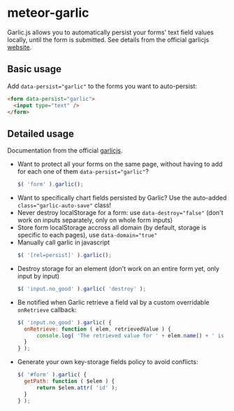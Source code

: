 meteor-garlic
================

Garlic.js allows you to automatically persist your forms' text field values locally, until the form is submitted. See details from the official garlicjs [website](http://garlicjs).

Basic usage
-------------

Add `data-persist="garlic"` to the forms you want to auto-persist:

``` html
<form data-persist="garlic">
  <input type="text" />
</form>
```

Detailed usage
--------------

Documentation from the official [garlicjs](http://garlicjs.org/).

* Want to protect all your forms on the same page, without having to add for each one of them `data-persist="garlic"`?
    ``` js
    $( 'form' ).garlic();
    ```
* Want to specifically chart fields persisted by Garlic? Use the auto-added `class="garlic-auto-save"` class!
* Never destroy localStorage for a form: use `data-destroy="false"` (don't work on inputs separately, only on whole form inputs)
* Store form localStorage accross all domain (by default, storage is specific to each pages), use `data-domain="true"`
* Manually call garlic in javascript
    ``` js
    $( '[rel=persist]' ).garlic();
    ```
* Destroy storage for an element (don't work on an entire form yet, only input by input)
    ``` js
    $( 'input.no_good' ).garlic( 'destroy' );
    ```
* Be notified when Garlic retrieve a field val by a custom overridable `onRetrieve` callback:
    ``` js
    $( 'input.no_good' ).garlic( {
      onRetrieve: function ( elem, retrievedValue ) {
          console.log( 'The retrieved value for ' + elem.name() + ' is : ' + retrievedValue );
      }
    } );
    ```
* Generate your own key-storage fields policy to avoid conflicts:
    ``` js
    $( '#form' ).garlic( {
      getPath: function ( $elem ) {
          return $elem.attr( 'id' );
      }
    } );
    ```
